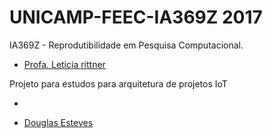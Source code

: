 # UNICAMP-FEEC-IA369Z 2017
IA369Z - Reprodutibilidade em Pesquisa Computacional.

* [Profa. Leticia rittner](http://www.leticiarittner.com/ia369_1s2017.html)

Projeto para estudos para arquitetura de projetos IoT



-
* [Douglas Esteves](mailto:douglas@iotmakers.com.br)
